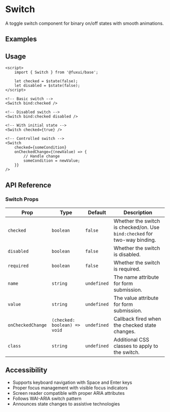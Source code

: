 <script>
	import Example from './Example.svelte';
</script>

# Switch

A toggle switch component for binary on/off states with smooth animations.

## Examples

<Example />

## Usage

```svelte
<script>
	import { Switch } from '@fuxui/base';

	let checked = $state(false);
	let disabled = $state(false);
</script>

<!-- Basic switch -->
<Switch bind:checked />

<!-- Disabled switch -->
<Switch bind:checked disabled />

<!-- With initial state -->
<Switch checked={true} />

<!-- Controlled switch -->
<Switch 
	checked={someCondition} 
	onCheckedChange={(newValue) => {
		// Handle change
		someCondition = newValue;
	}} 
/>
```

## API Reference

### Switch Props

| Prop | Type | Default | Description |
|------|------|---------|-------------|
| `checked` | `boolean` | `false` | Whether the switch is checked/on. Use `bind:checked` for two-way binding. |
| `disabled` | `boolean` | `false` | Whether the switch is disabled. |
| `required` | `boolean` | `false` | Whether the switch is required. |
| `name` | `string` | `undefined` | The name attribute for form submission. |
| `value` | `string` | `undefined` | The value attribute for form submission. |
| `onCheckedChange` | `(checked: boolean) => void` | `undefined` | Callback fired when the checked state changes. |
| `class` | `string` | `undefined` | Additional CSS classes to apply to the switch. |

## Accessibility

- Supports keyboard navigation with Space and Enter keys
- Proper focus management with visible focus indicators
- Screen reader compatible with proper ARIA attributes
- Follows WAI-ARIA switch pattern
- Announces state changes to assistive technologies

